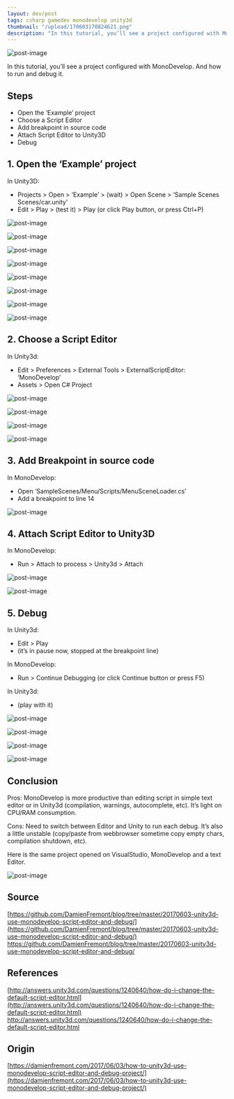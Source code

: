 ```yaml
---
layout: dev/post
tags: csharp gamedev monodevelop unity3d
thumbnail: "/upload/170603170824621.png"
description: "In this tutorial, you’ll see a project configured with MonoDevelop. And how to run and debug it..."
---
```


 
![post-image](/upload/170603170824621.png)
 
In this tutorial, you’ll see a project configured with MonoDevelop. And how to run and debug it.
 

 
 

 
## Steps
 
* Open the ‘Example’ project
* Choose a Script Editor
* Add breakpoint in source code
* Attach Script Editor to Unity3D
* Debug
 
## 1. Open the ‘Example’ project
 
In Unity3D:
 
* Projects > Open > ‘Example’ > (wait) > Open Scene > ‘Sample Scenes Scenes/car.unity’
* Edit > Play > (test it) > Play (or click Play button, or press Ctrl+P)
 
![post-image](/upload/170603170825645.png)
 

 
![post-image](/upload/170603170825858.png)
 

 
![post-image](/upload/170603170826422.png)
 

 
![post-image](/upload/170603170826640.png)
 

 
![post-image](/upload/170603170826993.png)
 

 
![post-image](/upload/170603170827556.png)
 

 
![post-image](/upload/170603170827722.png)
 

 
![post-image](/upload/170603170828967.png)
 

 
## 2. Choose a Script Editor
 
In Unity3d:
 
* Edit > Preferences > External Tools > ExternalScriptEditor: ‘MonoDevelop’
* Assets > Open C# Project
 
![post-image](/upload/170603170829138.png)
 

 
![post-image](/upload/170603170829460.png)
 

 
![post-image](/upload/170603170829726.png)
 

 
![post-image](/upload/170603170830062.png)
 

 
## 
 
## 3. Add Breakpoint in source code
 
In MonoDevelop:
 
* Open ‘SampleScenes/Menu/Scripts/MenuSceneLoader.cs’
* Add a breakpoint to line 14
 
![post-image](/upload/170603170830459.png)
 

 
## 4. Attach Script Editor to Unity3D
 
In MonoDevelop:
 
* Run > Attach to process > Unity3d > Attach
 
![post-image](/upload/170603170831012.png)
 

 
![post-image](/upload/170603170831219.png)
 

 
## 5. Debug
 
In Unity3d:
 
* Edit > Play
* (it’s in pause now, stopped at the breakpoint line)
 
In MonoDevelop:
 
* Run > Continue Debugging (or click Continue button or press F5)
 
In Unity3d:
 
* (play with it)
 
![post-image](/upload/170603170831427.png)
 

 
![post-image](/upload/170603170831597.png)
 

 
![post-image](/upload/170603170832295.png)
 

 
![post-image](/upload/170603170832490.png)
 

 
## Conclusion
 
Pros: MonoDevelop is more productive than editing script in simple text editor or in Unity3d (compilation,  warnings, autocomplete, etc). It’s light on CPU/RAM consumption.
 
Cons: Need to switch between Editor and Unity to run each debug. It’s also a little unstable (copy/paste from webbrowser sometime copy empty chars, compilation shutdown, etc).
 
 
 
Here is the same project opened on VisualStudio, MonoDevelop and a text Editor.
 
![post-image](/upload/170603170833375.png)
 

 
## Source
 
[https://github.com/DamienFremont/blog/tree/master/20170603-unity3d-use-monodevelop-script-editor-and-debug/](https://github.com/DamienFremont/blog/tree/master/20170603-unity3d-use-monodevelop-script-editor-and-debug/)
https://github.com/DamienFremont/blog/tree/master/20170603-unity3d-use-monodevelop-script-editor-and-debug/
 
## References
 
[http://answers.unity3d.com/questions/1240640/how-do-i-change-the-default-script-editor.html](http://answers.unity3d.com/questions/1240640/how-do-i-change-the-default-script-editor.html)
http://answers.unity3d.com/questions/1240640/how-do-i-change-the-default-script-editor.html
 
 
## Origin
[https://damienfremont.com/2017/06/03/how-to-unity3d-use-monodevelop-script-editor-and-debug-project/](https://damienfremont.com/2017/06/03/how-to-unity3d-use-monodevelop-script-editor-and-debug-project/)
 

